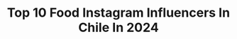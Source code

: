 ---
title: Top 10 Food Instagram Influencers In Chile In 2024
description: >-
  Find top food Instagram influencers in Chile in 2024. Most popular hashtags: #foodie #vegan #chile #comfortfood.
platform: Instagram
hits: 74
text_top: Discover the most popular Instagram accounts on inBeat.
text_bottom: inBeat aggregates 74 Instagram influencers like this in Chile for you to collaborate.
profiles:
  - username: "nancyarteaga96"
    fullname: >-
      ℕ𝕒𝕟𝕔𝕪 𝔸𝕣𝕥𝕖𝕒𝕘𝕒
    bio: >-
      ➖𝗙𝗶𝘁𝗻𝗲𝘀𝘀 𝗖𝗼𝗮𝗰𝗵 🏋️‍♀️ ➖12 años en este mundo fit ➖ℙ𝕣𝕠𝕡𝕚𝕖𝕥𝕒𝕣𝕚𝕒 𝕕𝕖: @gym_personalizado @fit_nicaragua @fitplus_22 @fit_food_nicaragua @outlet_nic22
    location: "Chile"
    followers: 139421
    engagement: 791
    commentsToLikes: 0.069243
    id: ck13cn7av16j30i191xzxqzb6
    verified: false
    hashtags: "#workout, #fitness, #fitmom, #fit"
  - username: "ignaciauribe"
    fullname: >-
      Ignacia Uribe R.
    bio: >-
      💚Founder/CEO @Vegetarianos_Hoy 💛Certificación @Vlabel.Latam 🏆Food Heroe 2023 🐷Máster en Derecho Animal 📚Autora de “Cómo Ser Vegan Hoy” ⬇️
    location: "Chile"
    followers: 16130
    engagement: 172
    commentsToLikes: 0.061391
    id: ck5q5jnedt7570i11ttmun56a
    verified: false
    hashtags: "#publicidad, #clothdiapers, #veganismo, #creemosenloslibros"
  - username: "cesarantoniocampos"
    fullname: >-
      César Antonio Campos
    bio: >-
      📺TV Host 🐾 Creador @supergatunos y @tvmascotas 👨‍🍳 #masterchefcelebrity ☕ @foodcrush.cl #EspiasCHV #ManosAlFuego 👇
    location: "Chile"
    followers: 196276
    engagement: 45
    commentsToLikes: 0.047732
    id: ck6ua03dt0p2u0j71foqg58pf
    verified: true
    hashtags: "#gatoschile, #ilovedogs, #ilovecats, #catlover"
  - username: "bymandycocina"
    fullname: >-
      Mandy Silva | Cocina
    bio: >-
      Comfort food family style Recetas fáciles para el día a día Mamá de 👦🏼👩🏻👧🏻🧒🏼 Colaboraciones en bymandybakery@gmail.com Mis galletas en @bymandybakery
    location: "Chile"
    followers: 76116
    engagement: 22
    commentsToLikes: 0.135590
    id: clnbn6rjw3zpi0j08i2k1s8zn
    verified: false
    hashtags: "#recetasfaciles, #comfortfood, #recetas, #cookathome"
  - username: "mariabelenm"
    fullname: >-
      María Belén🌚
    bio: >-
      ♡ coco maitai Hago fotos y a veces cerámica Foodstyling @mariamgaleria 📍🇨🇱 06/09 Barcelona 📍🇪🇸
    location: "Chile"
    followers: 7791
    engagement: 306
    commentsToLikes: 0.031066
    id: ck6u6wjd4i4js0j71kkcbsuld
    verified: false
    hashtags: ""
  - username: "kelleynata"
    fullname: >-
      Kelley Kobler - Nata Lubascher
    bio: >-
      Sports 🏊🏼‍♀️ Friendship💚 Travel 🌎 Food🥑 Artistic Swimming🧜🏼‍♀️🧜🏼‍♀️ 💧@adidascl 💧@ceravechile 💧@ccorporea 💙 #TeamChile 🇨🇱
    location: "Chile"
    followers: 17570
    engagement: 486
    commentsToLikes: 0.061184
    id: ckap0bkxqpmap0i78y1uv8zwt
    verified: false
    hashtags: "#sirenas, #duet, #porsiempreteamchile, #summer"
  - username: "kimloewenthal"
    fullname: >-
      Kim loewenthal🧿
    bio: >-
      Empresaria 👩🏼‍💻RR.PP Event Planner. Fashion-lifestyle-foodie. 📲Creadora de Contenido ✍🏻CEO @kimscreationsvzla. Caraqueña ✨
    location: "Chile"
    followers: 26367
    engagement: 139
    commentsToLikes: 0.090166
    id: ck6uhlmyx9u180j71w3xd5oa5
    verified: false
    hashtags: "#venezuela, #fashion, #outfioftheday, #outfitinspiration"
  - username: "etorresfotografia"
    fullname: >-
      Eduardo Torres
    bio: >-
      Fotógrafo de gastronomía . Food Photographer . Argentina. @carnicerosdeoficio @estudiotorresfotografia
    location: "Chile"
    followers: 29868
    engagement: 190
    commentsToLikes: 0.018236
    id: ck0tw12ttdkay0i198uaegepl
    verified: false
    hashtags: "#comidareal, #comfortfood, #rice, #foodphotography"
  - username: "locomidoylobailado_"
    fullname: >-
      Lo comido y lo bailado_MM
    bio: >-
      🍜𝘍𝘰𝘰𝘥𝘭𝘰𝘷𝘦𝘳 👩🏼‍💻@nata_martinb ✏️𝘙𝘦𝘴𝘦ñ𝘢𝘴 𝘺 𝘥𝘢𝘵𝘰𝘴 📣𝘔á𝘴 𝘥𝘦 70K 𝘦𝘯 𝘛𝘐𝘒𝘛𝘖𝘒 🌈locomidoylobailado.contacto@gmail.com
    location: "Chile"
    followers: 185997
    engagement: 664
    commentsToLikes: 0.058509
    id: clpfe0e44j2by0k080mnyms37
    verified: false
    hashtags: "#completo, #papasfritas, #picada, #instachile"
  - username: "el.chichooo"
    fullname: >-
      Humor|Foodie|Alojamientos|Datos y más.🍕🍔
    bio: >-
      un Uruguayo🇺🇾 que ama🇨🇱 👉🏻@centroinmobiliariocl
    location: "Chile"
    followers: 137836
    engagement: 457
    commentsToLikes: 0.058102
    id: clpfe0jd3j6180k08flkohglj
    verified: false
    hashtags: "#foodie, #chilensi, #humor, #humorchilensi"
---